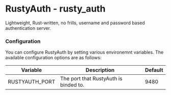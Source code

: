 # RustyAuth - rusty_auth

Lightweight, Rust-written, no frills, username and password based authentication server.

### Configuration
You can configure RustyAuth by setting various environemnt variables. The available configuration options are as follows:

|Variable | Description | Default|
|---------|-------------|--------|
|RUSTYAUTH_PORT | The port that RustyAuth is binded to. | 9480|